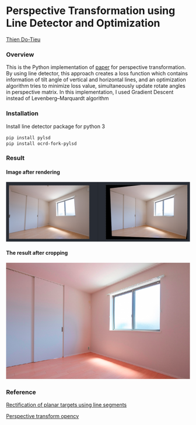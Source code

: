 # Perspective Transformation using Line Detector and Optimization

[Thien Do-Tieu](https://github.com/dotieuthien)

### Overview
This is the Python implementation of [paper](https://www.semanticscholar.org/paper/Rectification-of-planar-targets-using-line-segments-An-Koo/e1feceb12777c06727da3b281d2b8d7472182444) 
for perspective transformation. By using line detector, this approach creates a loss function which contains information
of tilt angle of vertical and horizontal lines, and an optimization algorithm tries to minimize loss value, simultaneously 
update rotate angles in perspective matrix. In this implementation, I used Gradient Descent instead of Levenberg–Marquardt algorithm

### Installation
Install line detector package for python 3
```
pip install pylsd
pip install ocrd-fork-pylsd
```

### Result
#### Image after rendering

<img width="1000" alt="First result" src="./img/perspective_test.png">

#### The result after cropping

<img alt="First result" src="./img/result.png">

### Reference
[Rectification of planar targets using line segments](https://www.semanticscholar.org/paper/Rectification-of-planar-targets-using-line-segments-An-Koo/e1feceb12777c06727da3b281d2b8d7472182444)

[Perspective transform opencv](https://www.pyimagesearch.com/2014/08/25/4-point-opencv-getperspective-transform-example/)
